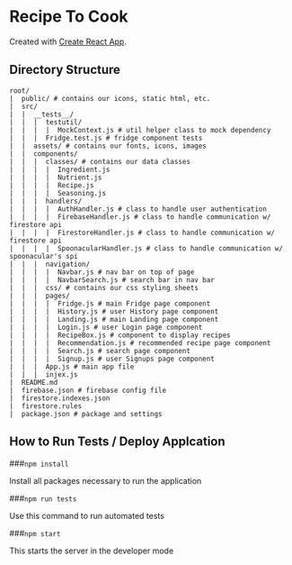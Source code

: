 # Recipe To Cook

Created with [Create React App](https://github.com/facebook/create-react-app).

## Directory Structure

```$xslt
root/
|  public/ # contains our icons, static html, etc.
|  src/
|  |  __tests__/
|  |  |  testutil/
|  |  |  |  MockContext.js # util helper class to mock dependency
|  |  |  Fridge.test.js # fridge component tests
|  |  assets/ # contains our fonts, icons, images
|  |  components/
|  |  |  classes/ # contains our data classes
|  |  |  |  Ingredient.js
|  |  |  |  Nutrient.js
|  |  |  |  Recipe.js
|  |  |  |  Seasoning.js
|  |  |  handlers/
|  |  |  |  AuthHandler.js # class to handle user authentication
|  |  |  |  FirebaseHandler.js # class to handle communication w/ firestore api
|  |  |  |  FirestoreHandler.js # class to handle communication w/ firestore api
|  |  |  |  SpoonacularHandler.js # class to handle communication w/ spoonacular's spi
|  |  |  navigation/
|  |  |  |  Navbar.js # nav bar on top of page
|  |  |  |  NavbarSearch.js # search bar in nav bar
|  |  |  css/ # contains our css styling sheets
|  |  |  pages/
|  |  |  |  Fridge.js # main Fridge page component
|  |  |  |  History.js # user History page component
|  |  |  |  Landing.js # main Landing page component
|  |  |  |  Login.js # user Login page component
|  |  |  |  RecipeBox.js # component to display recipes
|  |  |  |  Recommendation.js # recommended recipe page component
|  |  |  |  Search.js # search page component
|  |  |  |  Signup.js # user Signups page component
|  |  |  App.js # main app file
|  |  |  injex.js
|  README.md
|  firebase.json # firebase config file
|  firestore.indexes.json
|  firestore.rules
|  package.json # package and settings
```
## How to Run Tests / Deploy Applcation

###`npm install`

Install all packages necessary to run the application

###`npm run tests`

 Use this command to run automated tests
 
 ###`npm start`

This starts the server in the developer mode
